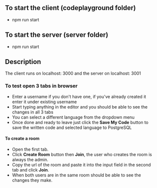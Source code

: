 ## To start the client (codeplayground folder)
* npm run start

## To start the server (server folder)
* npm run start


## Description
The client runs on localhost: 3000 and the server on localhost: 3001

### To test open 3 tabs in browser
* Enter a username if you don't have one, if you've already created it enter it under existing username
* Start typing anything in the editor and you should be able to see the changes in all 3 tabs
* You can select a different language from the dropdown menu
* Once done and ready to leave just click the **Save My Code** button to save the written code and selected language to PostgreSQL


#### To create a room
* Open the first tab.
* Click **Create Room** button then **Join**, the user who creates the room is always the admin.
* Copy the url of the room and paste it into the input field in the second tab and click **Join**.
* When both users are in the same room should be able to see the changes they make.
